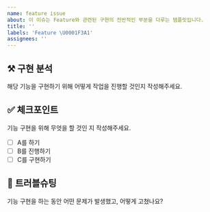 ```yaml
---
name: feature issue
about: 이 이슈는 Feature와 관련된 구현의 전반적인 부분을 다루는 탬플릿입니다.
title: ''
labels: 'Feature \U0001F3A1'
assignees: ''
---
```


## ⚒️ 구현 분석

해당 기능을 구현하기 위해 어떻게 작업을 진행할 것인지 작성해주세요.

## ✅ 체크포인트

기능 구현을 위해 무엇을 할 것인 지 작성해주세요.

- [ ] A를 하기
- [ ] B를 진행하기
- [ ] C를 구현하기

## 🥊 트러블슈팅

기능 구현을 하는 동안 어떤 문제가 발생했고, 어떻게 고쳤나요?
